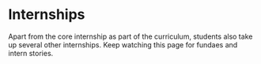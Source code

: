 # Internships

Apart from the core internship as part of the curriculum, students also take up several other internships. Keep watching this page for fundaes and intern stories. 
